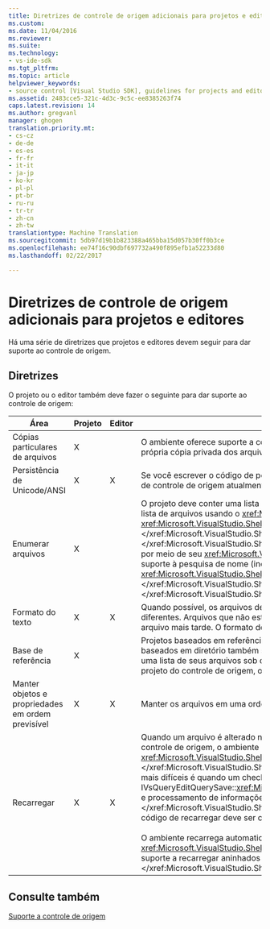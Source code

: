 ```yaml
---
title: Diretrizes de controle de origem adicionais para projetos e editores | Documentos do Microsoft
ms.custom: 
ms.date: 11/04/2016
ms.reviewer: 
ms.suite: 
ms.technology:
- vs-ide-sdk
ms.tgt_pltfrm: 
ms.topic: article
helpviewer_keywords:
- source control [Visual Studio SDK], guidelines for projects and editors
ms.assetid: 2483cce5-321c-4d3c-9c5c-ee8385263f74
caps.latest.revision: 14
ms.author: gregvanl
manager: ghogen
translation.priority.mt:
- cs-cz
- de-de
- es-es
- fr-fr
- it-it
- ja-jp
- ko-kr
- pl-pl
- pt-br
- ru-ru
- tr-tr
- zh-cn
- zh-tw
translationtype: Machine Translation
ms.sourcegitcommit: 5db97d19b1b823388a465bba15d057b30ff0b3ce
ms.openlocfilehash: ee74f16c90dbf697732a490f895efb1a52233d80
ms.lasthandoff: 02/22/2017

---
```

# <a name="additional-source-control-guidelines-for-projects-and-editors"></a>Diretrizes de controle de origem adicionais para projetos e editores
Há uma série de diretrizes que projetos e editores devem seguir para dar suporte ao controle de origem.  
  
## <a name="guidelines"></a>Diretrizes  
 O projeto ou o editor também deve fazer o seguinte para dar suporte ao controle de origem:  
  
|Área|Projeto|Editor|Detalhes|  
|----------|-------------|------------|-------------|  
|Cópias particulares de arquivos|X||O ambiente oferece suporte a cópias particulares de arquivos. Ou seja, cada pessoa inscrita no projeto tem sua própria cópia privada dos arquivos no projeto.|  
|Persistência de Unicode/ANSI|X|X|Se você escrever o código de persistência, manter arquivos no formato ANSI porque a maioria dos programas de controle de origem atualmente não dão suporte a Unicode.|  
|Enumerar arquivos|X||O projeto deve conter uma lista específica de todos os arquivos dentro dele e deve ser capaz de enumerar a lista de arquivos usando o <xref:Microsoft.VisualStudio.Shell.Interop.IVsSccProject2>ou <xref:Microsoft.VisualStudio.Shell.Interop.IVsHierarchy.GetProperty%2A>(VSH_PROPID_First_Child/Next_Sibling).</xref:Microsoft.VisualStudio.Shell.Interop.IVsHierarchy.GetProperty%2A> </xref:Microsoft.VisualStudio.Shell.Interop.IVsSccProject2> O projeto também deve expor os nomes de item por meio de seu <xref:Microsoft.VisualStudio.Shell.Interop.IVsProject.GetMkDocument%2A>implementação e suporte à pesquisa de nome (inclusive arquivos especiais) por meio de seu <xref:Microsoft.VisualStudio.Shell.Interop.IVsProject.IsDocumentInProject%2A>implementação.</xref:Microsoft.VisualStudio.Shell.Interop.IVsProject.IsDocumentInProject%2A> </xref:Microsoft.VisualStudio.Shell.Interop.IVsProject.GetMkDocument%2A>|  
|Formato do texto|X|X|Quando possível, os arquivos devem ser em formato de texto para dar suporte a mesclagem de versões diferentes. Arquivos que não estão no formato de texto não podem ser mesclados com outras versões do arquivo mais tarde. O formato de texto preferido é XML.|  
|Base de referência|X||Projetos baseados em referências prontamente têm suporte no controle de origem. No entanto, projetos baseados em diretório também são suportados pelo controle de origem, desde que o projeto pode produzir uma lista de seus arquivos sob demanda, independentemente dos arquivos existirem no disco. Ao abrir um projeto do controle de origem, o arquivo de projeto é interrompido primeiro antes de qualquer um dos arquivos.|  
|Manter objetos e propriedades em ordem previsível|X|X|Manter os arquivos em uma ordem previsível, como ordem alfabética, para facilitar a mesclagem.|  
|Recarregar|X|X|Quando um arquivo é alterado no disco, seu editor deve ser capaz de recarregá-lo. Quando você participa no controle de origem, o ambiente será recarregar os dados para você, chamando seu <xref:Microsoft.VisualStudio.Shell.Interop.IVsPersistDocData2.ReloadDocData%2A>implementação.</xref:Microsoft.VisualStudio.Shell.Interop.IVsPersistDocData2.ReloadDocData%2A> O caso de recarregar mais difíceis é quando um check-out ocorre quando você tiver chamado IVsQueryEditQuerySave::<xref:Microsoft.VisualStudio.Shell.Interop.IVsQueryEditQuerySave2.QueryEditFiles%2A> e processamento de informações.</xref:Microsoft.VisualStudio.Shell.Interop.IVsQueryEditQuerySave2.QueryEditFiles%2A> No entanto, seu código de recarregar deve ser capaz de executar nessa situação.<br /><br /> O ambiente recarrega automaticamente arquivos de projeto. No entanto, um projeto deve implementar <xref:Microsoft.VisualStudio.Shell.Interop.IVsPersistHierarchyItem2>se tiver aninhado hierarquias para oferecer suporte a recarregar aninhados arquivos de projeto.</xref:Microsoft.VisualStudio.Shell.Interop.IVsPersistHierarchyItem2>|  
  
## <a name="see-also"></a>Consulte também  
 [Suporte a controle de origem](../../extensibility/internals/supporting-source-control.md)
